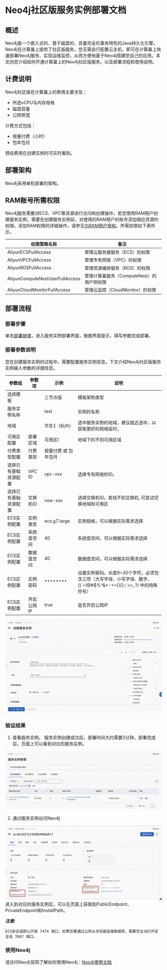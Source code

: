 # Neo4j社区版服务实例部署文档
## 概述
Neo4j是一个嵌入式的、基于磁盘的、具备完全的事务特性的Java持久化引擎。Neo4j在计算巢上提供了社区版服务，您无需自行配置云主机，即可在计算巢上快速部署Neo4j服务、实现运维监控，从而方便地基于Neo4j搭建您自己的应用。本文向您介绍如何开通计算巢上的Neo4j社区版服务，以及部署流程和使用说明。
## 计费说明
Neo4j社区版在计算巢上的费用主要涉及：

- 所选vCPU与内存规格
- 磁盘容量
- 公网带宽

计费方式包括：

- 按量付费（小时）
- 包年包月

预估费用在创建实例时可实时看到。

## 部署架构
Neo4j采用单机部署的架构。

## RAM账号所需权限
Neo4j服务需要对ECS、VPC等资源进行访问和创建操作，若您使用RAM用户创建服务实例，需要在创建服务实例前，对使用的RAM用户的账号添加相应资源的权限。添加RAM权限的详细操作，请参见[为RAM用户授权](https://help.aliyun.com/document_detail/121945.html)。所需权限如下表所示。

| 权限策略名称 | 备注 |
| --- | --- |
| AliyunECSFullAccess | 管理云服务器服务（ECS）的权限 |
| AliyunVPCFullAccess | 管理专有网络（VPC）的权限 |
| AliyunROSFullAccess | 管理资源编排服务（ROS）的权限 |
| AliyunComputeNestUserFullAccess | 管理计算巢服务（ComputeNest）的用户侧权限 |
| AliyunCloudMonitorFullAccess | 管理云监控（CloudMonitor）的权限 |


## 部署流程
### 部署步骤
单击[部署链接](https://computenest.console.aliyun.com/user/cn-hangzhou/serviceInstanceCreate?ServiceId=service-fe1bbe81bdac493eb99b)，进入服务实例部署界面，根据界面提示，填写参数完成部署。


### 部署参数说明
您在创建服务实例的过程中，需要配置服务实例信息。下文介绍Neo4j社区版服务实例输入参数的详细信息。

| 参数组        | 参数项    | 示例           | 说明                        |
|------------|--------|--------------| --- |
| 选择模板       |        | 三节点版         | 模板架构类型                     |
| 服务实例名称     |        | test         | 实例的名称                     |
| 地域         |        | 华东1（杭州）      | 选中服务实例的地域，建议就近选中，以获取更好的网络延时。 |
| 可用区配置      | 部署区域   | 可用区I         | 地域下的不同可用区域                |
| 付费类型配置     | 付费类型   | 按量付费 或 包年包月  |
| 选择已有基础资源配置 | VPC ID | vpc-xxx      | 选择专有网络的ID。                |
| 选择已有基础资源配置 | 交换机ID  | vsw-xxx      | 选择交换机ID。若找不到交换机, 可尝试切换地域和可用区 |
| ECS实例配置    | 实例类型   | ecs.g7.large | 实例规格，可以根据实际需求选择           |
| ECS实例配置    | 系统盘空间  | 40           | 系统盘空间，可以根据实际需求选择          |
| ECS实例配置    | 数据盘空间  | 40           | 数据盘空间，可以根据实际需求选择          |
| ECS实例配置    | 实例密码   | ********     | 设置实例密码。长度8~30个字符，必须包含三项（大写字母、小写字母、数字、()`~!@#$%^&*-+={}[]:;'<>,.?/ 中的特殊符号） |
| ECS实例配置    | 开启公网IP | true         | 是否开启公网IP                  |

![1.jpg](1.jpg)

 
### 验证结果

1. 查看服务实例。
服务实例创建成功后，部署时间大约需要2分钟。部署完成后，页面上可以看到对应的服务实例。 

![2.jpg](2.jpg)

2. 通过服务实例访问Neo4j

![3.jpg](3.jpg)
进入到对应的服务实例后，可以在页面上获取到PublicEndpoint、PrivateEndpoint和InstallPath。

***注意:***

    ECS安全组默认开放 7474 端口，如果您要通过公网从浏览器连接数据库，需要您主动打开安全组 7687 端口。

### 使用Neo4j
请访问Neo4j官网了解如何使用Neo4j：[Neo4j使用文档](https://neo4j.com/docs/)
